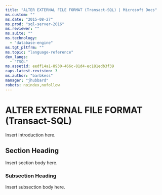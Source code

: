 ```yaml
---
title: "ALTER EXTERNAL FILE FORMAT (Transact-SQL) | Microsoft Docs"
ms.custom: ""
ms.date: "2015-08-27"
ms.prod: "sql-server-2016"
ms.reviewer: ""
ms.suite: ""
ms.technology: 
  - "database-engine"
ms.tgt_pltfrm: ""
ms.topic: "language-reference"
dev_langs: 
  - "TSQL"
ms.assetid: eedf14a1-8930-466c-81d4-ec181edb3f39
caps.latest.revision: 3
ms.author: "barbkess"
manager: "jhubbard"
robots: noindex,nofollow
---
```

# ALTER EXTERNAL FILE FORMAT (Transact-SQL)
  Insert introduction here.  
  
## Section Heading  
 Insert section body here.  
  
### Subsection Heading  
 Insert subsection body here.  
  
  